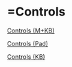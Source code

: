 # =Controls

[Controls (M+KB)](Controls%20(M+KB)%20c9208e852ca341f08ac74bfe4e787443.md)

[Controls (Pad)](Controls%20(Pad)%2085ceda47d4d9422386149bd170c6248e.md)

[Controls (KB)](Controls%20(KB)%20501fbc68fb90460ca7374667cc54460c.md)